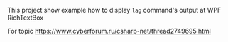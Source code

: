This project show example how to display `lag` command's output at WPF RichTextBox

For topic https://www.cyberforum.ru/csharp-net/thread2749695.html

